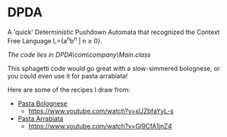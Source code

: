 # DPDA
A 'quick' Deterministic Pushdown Automata that recognized the Context Free Language L={a<sup>n</sup>b<sup>n</sup> | n ≥ 0}.

*The code lies in DPDA\com\company\Main.class*

This sphagetti code would go great with a slow-simmered bolognese, or you could even use it for pasta arrabiata!

Here are some of the recipes I draw from:


* [Pasta Bolognese](https://www.youtube.com/watch?v=sUZbfaYyL-s)
  * https://www.youtube.com/watch?v=sUZbfaYyL-s
* [Pasta Arrabiata](https://www.youtube.com/watch?v=Gl9CfA1jnZ4)
  * https://www.youtube.com/watch?v=Gl9CfA1jnZ4
